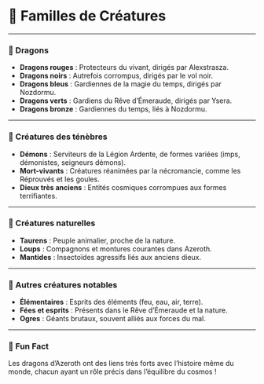 # 🐾 Familles de Créatures

---

### 🐉 Dragons

- **Dragons rouges** : Protecteurs du vivant, dirigés par Alexstrasza.
- **Dragons noirs** : Autrefois corrompus, dirigés par le vol noir.
- **Dragons bleus** : Gardiennes de la magie du temps, dirigés par Nozdormu.
- **Dragons verts** : Gardiens du Rêve d’Émeraude, dirigés par Ysera.
- **Dragons bronze** : Gardiennes du temps, liés à Nozdormu.

---

### 🦇 Créatures des ténèbres

- **Démons** : Serviteurs de la Légion Ardente, de formes variées (imps, démonistes, seigneurs démons).
- **Mort-vivants** : Créatures réanimées par la nécromancie, comme les Réprouvés et les goules.
- **Dieux très anciens** : Entités cosmiques corrompues aux formes terrifiantes.

---

### 🦌 Créatures naturelles

- **Taurens** : Peuple animalier, proche de la nature.
- **Loups** : Compagnons et montures courantes dans Azeroth.
- **Mantides** : Insectoïdes agressifs liés aux anciens dieux.

---

### 🐾 Autres créatures notables

- **Élémentaires** : Esprits des éléments (feu, eau, air, terre).
- **Fées et esprits** : Présents dans le Rêve d’Émeraude et la nature.
- **Ogres** : Géants brutaux, souvent alliés aux forces du mal.

---

### 🎉 Fun Fact

Les dragons d’Azeroth ont des liens très forts avec l’histoire même du monde, chacun ayant un rôle précis dans l’équilibre du cosmos !
